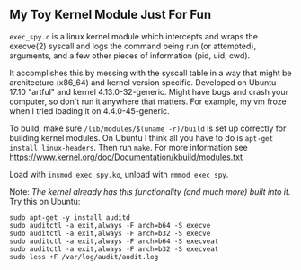 My Toy Kernel Module Just For Fun
---------------------------------

`exec_spy.c` is a linux kernel module which intercepts and wraps the execve(2)
syscall and logs the command being run (or attempted), arguments, and a few
other pieces of information (pid, uid, cwd).

It accomplishes this by messing with the syscall table in a way that might be
architecture (x86_64) and kernel version specific. Developed on Ubuntu 17.10
"artful" and kernel 4.13.0-32-generic. Might have bugs and crash your computer,
so don't run it anywhere that matters. For example, my vm froze when I tried
loading it on 4.4.0-45-generic.

To build, make sure `/lib/modules/$(uname -r)/build` is set up correctly for
building kernel modules. On Ubuntu I think all you have to do is `apt-get
install linux-headers`. Then run `make`. For more information see
https://www.kernel.org/doc/Documentation/kbuild/modules.txt

Load with `insmod exec_spy.ko`, unload with `rmmod exec_spy`.

Note: *The kernel already has this functionality (and much more) built into
it.* Try this on Ubuntu:

```shell
sudo apt-get -y install auditd
sudo auditctl -a exit,always -F arch=b64 -S execve
sudo auditctl -a exit,always -F arch=b32 -S execve
sudo auditctl -a exit,always -F arch=b64 -S execveat
sudo auditctl -a exit,always -F arch=b32 -S execveat
sudo less +F /var/log/audit/audit.log
```

